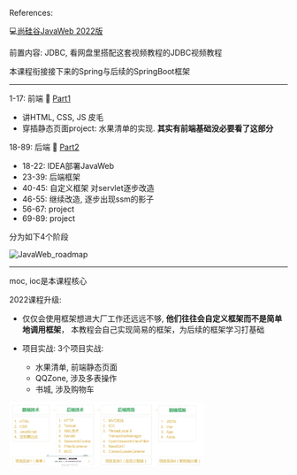 References: 

:computer:[尚硅谷JavaWeb 2022版](https://www.bilibili.com/video/BV1AS4y177xJ/?spm_id_from=333.788.recommend_more_video.0)

前置内容: JDBC, 看网盘里搭配这套视频教程的JDBC视频教程

本课程衔接接下来的Spring与后续的SpringBoot框架



---
1-17: 前端 :pencil:  [Part1](./Part1_FrontEnd/README.md)

+ 讲HTML, CSS, JS 皮毛
+ 穿插静态页面project: 水果清单的实现. **其实有前端基础没必要看了这部分**

18-89: 后端 :pencil: [Part2](./Part2_BackEnd/README.md)

+ 18-22: IDEA部署JavaWeb
+ 23-39: 后端框架
+ 40-45: 自定义框架 对servlet逐步改造
+ 46-55: 继续改造, 逐步出现ssm的影子
+ 56-67: project
+ 69-89: project



分为如下4个阶段

![JavaWeb_roadmap](/Users/lixueshuo/spoonlee/GitHub_Repo/spoonlee1/fullStack/Programming_Language/Java_Web/Src_md/JavaWeb_roadmap.png)




---
moc, ioc是本课程核心



2022课程升级:

+ 仅仅会使用框架想进大厂工作还远远不够, **他们往往会自定义框架而不是简单地调用框架**， 本教程会自己实现简易的框架，为后续的框架学习打基础

+ 项目实战: 3个项目实战:
  + 水果清单, 前端静态页面
  + QQZone, 涉及多表操作
  + 书城, 涉及购物车


<img src="./Src_md/JavaWeb_roadmap.png" width=70%>
